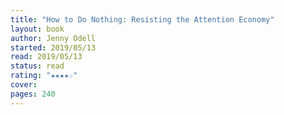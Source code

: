 ```yaml
---
title: "How to Do Nothing: Resisting the Attention Economy"
layout: book
author: Jenny Odell
started: 2019/05/13
read: 2019/05/13
status: read
rating: "★★★★☆"
cover: 
pages: 240
---
```

